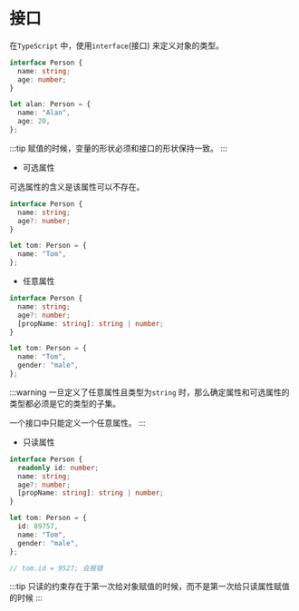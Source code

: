 # 接口

在`TypeScript` 中，使用`interface`(接口) 来定义对象的类型。

```typescript
interface Person {
  name: string;
  age: number;
}

let alan: Person = {
  name: "Alan",
  age: 20,
};
```

:::tip
赋值的时候，变量的形状必须和接口的形状保持一致。
:::

- 可选属性

可选属性的含义是该属性可以不存在。

```typescript
interface Person {
  name: string;
  age?: number;
}

let tom: Person = {
  name: "Tom",
};
```

- 任意属性

```typescript
interface Person {
  name: string;
  age?: number;
  [propName: string]: string | number;
}

let tom: Person = {
  name: "Tom",
  gender: "male",
};
```

:::warning
一旦定义了任意属性且类型为`string` 时，那么确定属性和可选属性的类型都必须是它的类型的子集。

一个接口中只能定义一个任意属性。
:::

- 只读属性

```typescript
interface Person {
  readonly id: number;
  name: string;
  age?: number;
  [propName: string]: string | number;
}

let tom: Person = {
  id: 89757,
  name: "Tom",
  gender: "male",
};

// tom.id = 9527; 会报错
```

:::tip
只读的约束存在于第一次给对象赋值的时候，而不是第一次给只读属性赋值的时候
:::
